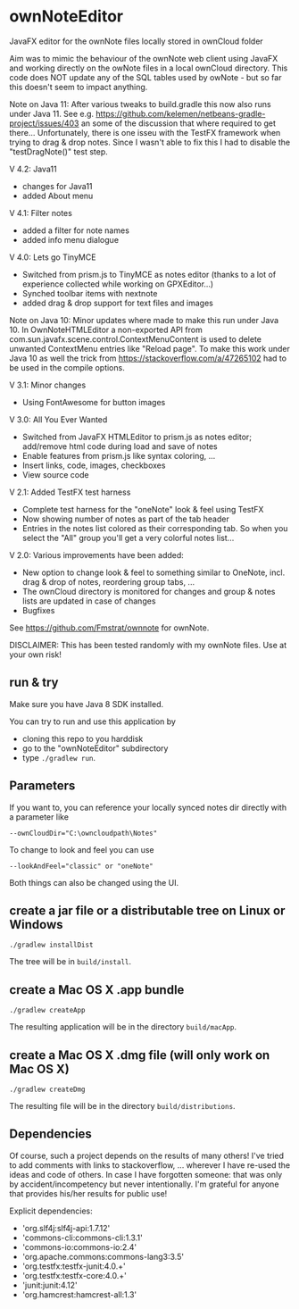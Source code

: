 # ownNoteEditor
JavaFX editor for the ownNote files locally stored in ownCloud folder

Aim was to mimic the behaviour of the ownNote web client using JavaFX and working directly on the owNote files in a local ownCloud directory. This code does NOT update any of the SQL tables used by owNote - but so far this doesn't seem to impact anything.

Note on Java 11: After various tweaks to build.gradle this now also runs under Java 11. See e.g. https://github.com/kelemen/netbeans-gradle-project/issues/403 an some of the discussion that where required to get there... Unfortunately, there is one isseu with the TestFX framework when trying to drag & drop notes. Since I wasn't able to fix this I had to disable the "testDragNote()" test step.

V 4.2: Java11

* changes for Java11
* added About menu

V 4.1: Filter notes

* added a filter for note names
* added info menu dialogue

V 4.0: Lets go TinyMCE

* Switched from prism.js to TinyMCE as notes editor (thanks to a lot of experience collected while working on GPXEditor...)
* Synched toolbar items with nextnote
* added drag & drop support for text files and images

Note on Java 10: Minor updates where made to make this run under Java 10. In OwnNoteHTMLEditor a non-exported API from com.sun.javafx.scene.control.ContextMenuContent is used to delete unwanted ContextMenu entries like "Reload page". To make this work under Java 10 as well the trick from https://stackoverflow.com/a/47265102 had to be used in the compile options.


V 3.1: Minor changes

* Using FontAwesome for button images


V 3.0: All You Ever Wanted

* Switched from JavaFX HTMLEditor to prism.js as notes editor; add/remove html code during load and save of notes
* Enable features from prism.js like syntax coloring, ...
* Insert links, code, images, checkboxes
* View source code


V 2.1: Added TestFX test harness

* Complete test harness for the "oneNote" look & feel using TestFX
* Now showing number of notes as part of the tab header
* Entries in the notes list colored as their corresponding tab. So when you select the "All" group you'll get a very colorful notes list...


V 2.0: Various improvements have been added:

* New option to change look & feel to something similar to OneNote, incl. drag & drop of notes, reordering group tabs, ...
* The ownCloud directory is monitored for changes and group & notes lists are updated in case of changes
* Bugfixes

See https://github.com/Fmstrat/ownnote for ownNote.

DISCLAIMER: This has been tested randomly with my ownNote files. Use at your own risk!

## run & try

Make sure you have Java 8 SDK installed.

You can try to run and use this application by

* cloning this repo to you harddisk
* go to the "ownNoteEditor" subdirectory
* type `./gradlew run`.

## Parameters

If you want to, you can reference your locally synced notes dir directly with a parameter like

```
--ownCloudDir="C:\owncloudpath\Notes"
```

To change to look and feel you can use

```
--lookAndFeel="classic" or "oneNote"
```

Both things can also be changed using the UI.

## create a jar file or a distributable tree on Linux or Windows

```
./gradlew installDist
```

The tree will be in `build/install`.

## create a Mac OS X .app bundle

```
./gradlew createApp
```

The resulting application will be in the directory `build/macApp`.

## create a Mac OS X .dmg file (will only work on Mac OS X)

```
./gradlew createDmg
```

The resulting file will be in the directory `build/distributions`.


## Dependencies

Of course, such a project depends on the results of many others! I've tried to add comments with links to stackoverflow, ... wherever I have re-used the ideas and code of others. In case I have forgotten someone: that was only by accident/incompetency but never intentionally. I'm grateful for anyone that provides his/her results for public use!

Explicit dependencies:

* 'org.slf4j:slf4j-api:1.7.12'
* 'commons-cli:commons-cli:1.3.1'
* 'commons-io:commons-io:2.4'
* 'org.apache.commons:commons-lang3:3.5'
* 'org.testfx:testfx-junit:4.0.+'
* 'org.testfx:testfx-core:4.0.+'
* 'junit:junit:4.12'
* 'org.hamcrest:hamcrest-all:1.3'
